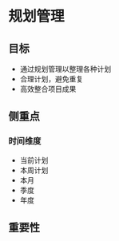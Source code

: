 # 规划管理

## 目标
- 通过规划管理以整理各种计划
- 合理计划，避免重复
- 高效整合项目成果

## 侧重点
### 时间维度
- 当前计划
- 本周计划
- 本月
- 季度
- 年度

## 重要性

## 